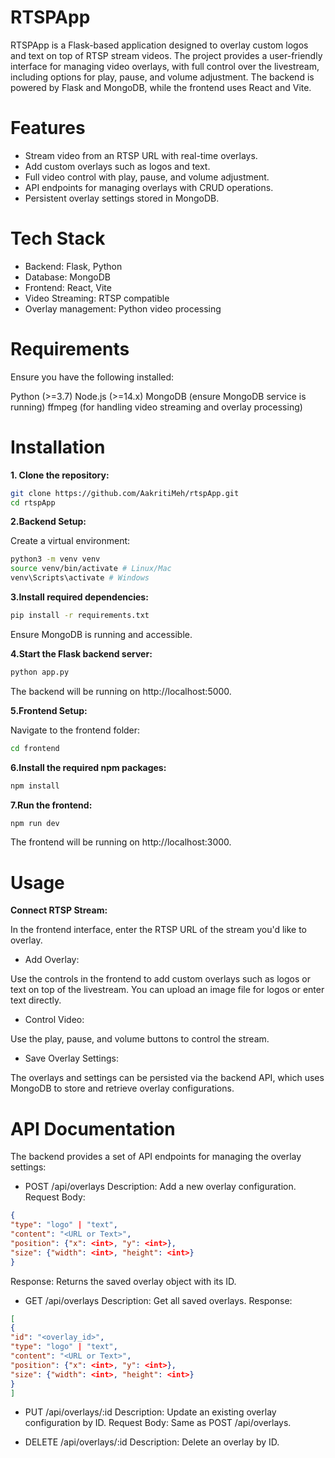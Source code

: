 # RTSPApp

RTSPApp is a Flask-based application designed to overlay custom logos and text on top of RTSP stream videos. The project provides a user-friendly interface for managing video overlays, with full control over the livestream, including options for play, pause, and volume adjustment. The backend is powered by Flask and MongoDB, while the frontend uses React and Vite.

# Features

- Stream video from an RTSP URL with real-time overlays.
- Add custom overlays such as logos and text.
- Full video control with play, pause, and volume adjustment.
- API endpoints for managing overlays with CRUD operations.
- Persistent overlay settings stored in MongoDB.

# Tech Stack

- Backend: Flask, Python
- Database: MongoDB
- Frontend: React, Vite
- Video Streaming: RTSP compatible
- Overlay management: Python video processing

# Requirements

Ensure you have the following installed:

Python (>=3.7)
Node.js (>=14.x)
MongoDB (ensure MongoDB service is running)
ffmpeg (for handling video streaming and overlay processing)

# Installation

**1. Clone the repository:**

```bash
git clone https://github.com/AakritiMeh/rtspApp.git
cd rtspApp
```

**2.Backend Setup:**

Create a virtual environment:

```bash
python3 -m venv venv
source venv/bin/activate # Linux/Mac
venv\Scripts\activate # Windows
```

**3.Install required dependencies:**

```bash
pip install -r requirements.txt
```

Ensure MongoDB is running and accessible.

**4.Start the Flask backend server:**

```bash
python app.py
```

The backend will be running on http://localhost:5000.

**5.Frontend Setup:**

Navigate to the frontend folder:

```bash
cd frontend
```

**6.Install the required npm packages:**

```bash
npm install
```

**7.Run the frontend:**

```bash
npm run dev
```

The frontend will be running on http://localhost:3000.

# Usage

**Connect RTSP Stream:**

In the frontend interface, enter the RTSP URL of the stream you'd like to overlay.

- Add Overlay:

Use the controls in the frontend to add custom overlays such as logos or text on top of the livestream. You can upload an image file for logos or enter text directly.

- Control Video:

Use the play, pause, and volume buttons to control the stream.

- Save Overlay Settings:

The overlays and settings can be persisted via the backend API, which uses MongoDB to store and retrieve overlay configurations.

#

# API Documentation

The backend provides a set of API endpoints for managing the overlay settings:

- POST /api/overlays
  Description: Add a new overlay configuration.
  Request Body:

```json
{
"type": "logo" | "text",
"content": "<URL or Text>",
"position": {"x": <int>, "y": <int>},
"size": {"width": <int>, "height": <int>}
}
```

Response: Returns the saved overlay object with its ID.

- GET /api/overlays
  Description: Get all saved overlays.
  Response:

```json
[
{
"id": "<overlay_id>",
"type": "logo" | "text",
"content": "<URL or Text>",
"position": {"x": <int>, "y": <int>},
"size": {"width": <int>, "height": <int>}
}
]
```

- PUT /api/overlays/:id
  Description: Update an existing overlay configuration by ID.
  Request Body: Same as POST /api/overlays.

- DELETE /api/overlays/:id
  Description: Delete an overlay by ID.
